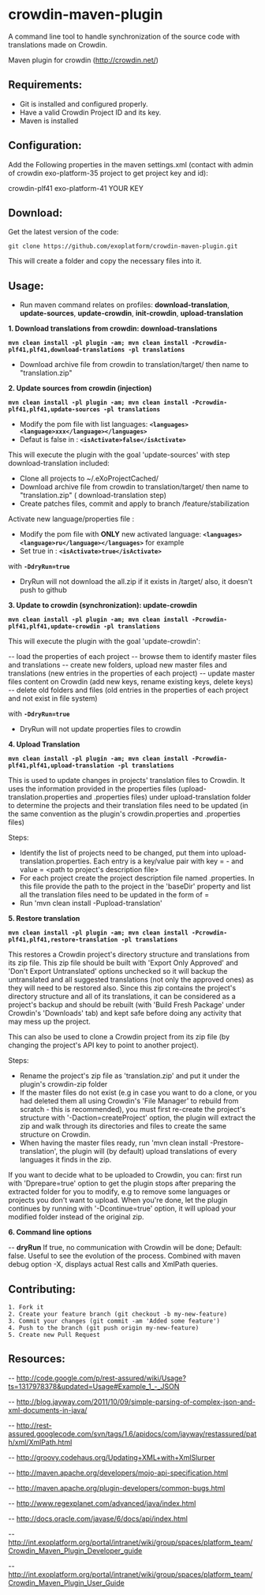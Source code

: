 crowdin-maven-plugin
====================
A command line tool to handle synchronization of the source code with translations made on Crowdin.

Maven plugin for crowdin (http://crowdin.net/)


Requirements:
-------------

* Git is installed and configured properly.
* Have a valid Crowdin Project ID and its key.
* Maven is installed 

Configuration:
--------------

Add the Following properties in the maven settings.xml (contact with admin of crowdin exo-platform-35 project to get project key and id):

  <profile>
    <id>crowdin-plf41</id>
    <properties>
      <exo.crowdin.project.id>exo-platform-41</exo.crowdin.project.id>
      <exo.crowdin.project.key>YOUR KEY</exo.crowdin.project.key> 
    </properties>
  </profile>

Download:
---------

Get the latest version of the code:

    git clone https://github.com/exoplatform/crowdin-maven-plugin.git

This will create a folder and copy the necessary files into it.

Usage:
------


- Run maven command relates on profiles: **download-translation**, **update-sources**, **update-crowdin**, **init-crowdin**, **upload-translation**

**1\. Download translations from crowdin: download-translations**


**`mvn clean install -pl plugin -am; mvn clean install -Pcrowdin-plf41,plf41,download-translations -pl translations`**


- Download archive file from crowdin to translation/target/ then name to "translation.zip"

**2\. Update sources from crowdin (injection)**

**`mvn clean install -pl plugin -am; mvn clean install -Pcrowdin-plf41,plf41,update-sources -pl translations`**

- Modify the pom file with list languages: **`<languages><language>xxx</language></languages>`** 
- Defaut is false in : **`<isActivate>false</isActivate>`**

This will execute the plugin with the goal 'update-sources' with step download-translation included:

- Clone all projects to ~/.eXoProjectCached/
- Download archive file from crowdin to translation/target/ then name to "translation.zip" ( download-translation step)
- Create patches files,  commit and apply to branch /feature/stabilization

Activate new language/properties file :

- Modify the pom file with **ONLY** new activated language: **`<languages><language>ru</language></languages>`** for example
- Set true in : **`<isActivate>true</isActivate>`** 

with **`-DdryRun=true`**

- DryRun will not download the all.zip if it exists in /target/ also, it doesn't push to github


**3\. Update to crowdin (synchronization): update-crowdin**

**`mvn clean install -pl plugin -am; mvn clean install -Pcrowdin-plf41,plf41,update-crowdin -pl translations`**

This will execute the plugin with the goal 'update-crowdin':

-- load the properties of each project
-- browse them to identify master files and translations
-- create new folders, upload new master files and translations (new entries in the properties of each project)
-- update master files content on Crowdin (add new keys, rename existing keys, delete keys)
-- delete old folders and files (old entries in the properties of each project and not exist in file system)

with **`-DdryRun=true`**

- DryRun will not update properties files to crowdin

**4\. Upload Translation**

**`mvn clean install -pl plugin -am; mvn clean install -Pcrowdin-plf41,plf41,upload-translation -pl translations`**

This is used to update changes in projects' translation files to Crowdin. It uses the information provided in the properties files (upload-translation.properties and <exo-project>.properties files) under upload-translation folder to determine the projects and their translation files need to be updated (in the same convention as the plugin's crowdin.properties and <exo-project>.properties files) 

Steps:

* Identify the list of projects need to be changed, put them into upload-translation.properties. Each entry is a key/value pair with key = <project name>-<version> and value = <path to project's description file>
* For each project create the project description file named <project>.properties. In this file provide the path to the project in the 'baseDir' property and list all the translation files need to be updated in the form of <path in Crowdin>=<path in source code>
* Run 'mvn clean install -Pupload-translation'

**5\. Restore translation**

**`mvn clean install -pl plugin -am; mvn clean install -Pcrowdin-plf41,plf41,restore-translation -pl translations`**

This restores a Crowdin project's directory structure and translations from its zip file. This zip file should be built with 'Export Only Approved' and 'Don't Export Untranslated' options unchecked so it will backup the untranslated and all suggested translations (not only the approved ones) as they will need to be restored also. Since this zip contains the project's directory structure and all of its translations, it can be considered as a project's backup and should be rebuilt (with 'Build Fresh Package' under Crowdin's 'Downloads' tab) and kept safe before doing any activity that may mess up the project.

This can also be used to clone a Crowdin project from its zip file (by changing the project's API key to point to another project). 

Steps:

* Rename the project's zip file as 'translation.zip' and put it under the plugin's crowdin-zip folder
* If the master files do not exist (e.g in case you want to do a clone, or you had deleted them all using Crowdin's 'File Manager' to rebuild from scratch - this is recommended), you must first re-create the project's structure with '-Daction=createProject' option, the plugin will extract the zip and walk through its directories and files to create the same structure on Crowdin.
* When having the master files ready, run 'mvn clean install -Prestore-translation', the plugin will (by default) upload translations of every languages it finds in the zip.

If you want to decide what to be uploaded to Crowdin, you can: first run with 'Dprepare=true' option to get the plugin stops after preparing the extracted folder for you to modify, e.g to remove some languages or projects you don't want to upload. When you're done, let the plugin continues by running with '-Dcontinue=true' option, it will upload your modified folder instead of the original zip. 

**6\. Command line options**

-- **dryRun**
   If true, no communication with Crowdin will be done; Default: false.
   Useful to see the evolution of the process. Combined with maven debug option -X, displays actual Rest calls and XmlPath queries.

Contributing:
-------------
    1. Fork it
    2. Create your feature branch (git checkout -b my-new-feature)
    3. Commit your changes (git commit -am 'Added some feature')
    4. Push to the branch (git push origin my-new-feature)
    5. Create new Pull Request

Resources:
----------

-- http://code.google.com/p/rest-assured/wiki/Usage?ts=1317978378&updated=Usage#Example_1_-_JSON

-- http://blog.jayway.com/2011/10/09/simple-parsing-of-complex-json-and-xml-documents-in-java/

-- http://rest-assured.googlecode.com/svn/tags/1.6/apidocs/com/jayway/restassured/path/xml/XmlPath.html

-- http://groovy.codehaus.org/Updating+XML+with+XmlSlurper

-- http://maven.apache.org/developers/mojo-api-specification.html

-- http://maven.apache.org/plugin-developers/common-bugs.html

-- http://www.regexplanet.com/advanced/java/index.html

-- http://docs.oracle.com/javase/6/docs/api/index.html

-- http://int.exoplatform.org/portal/intranet/wiki/group/spaces/platform_team/Crowdin_Maven_Plugin_Developer_guide

-- http://int.exoplatform.org/portal/intranet/wiki/group/spaces/platform_team/Crowdin_Maven_Plugin_User_Guide

